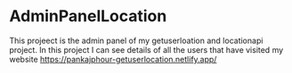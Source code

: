 # AdminPanelLocation
This projeect is the admin panel of my getuserloation and locationapi project. In this project I can see details of all the users that have visited my website https://pankajphour-getuserlocation.netlify.app/
